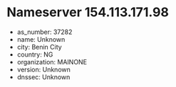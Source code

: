 # Nameserver 154.113.171.98

* as_number: 37282
* name: Unknown
* city: Benin City
* country: NG
* organization: MAINONE
* version: Unknown
* dnssec: Unknown
